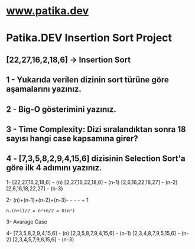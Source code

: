 # www.patika.dev
# Patika.DEV Insertion Sort Project

## [22,27,16,2,18,6] -> Insertion Sort
## 1 - Yukarıda verilen dizinin sort türüne göre aşamalarını yazınız.
## 2 - Big-O gösterimini yazınız.
## 3 - Time Complexity: Dizi sıralandıktan sonra 18 sayısı hangi case kapsamına girer?
## 4 - [7,3,5,8,2,9,4,15,6] dizisinin Selection Sort'a göre ilk 4 adımını yazınız.

1- 
    [22,27,16,2,18,6] - (n)
    [2,27,16,22,18,6] - (n-1)
    [2,6,16,22,18,27] - (n-2)
    [2,6,16,18,22,27] - (n-3)

2- 
    (n)+(n-1)+(n-2)+(n-3)- - - - + 1

    n.(n+1)/2 = n²+n/2 = O(n²)

3- 
    Avarage Case

4-
    [7,3,5,8,2,9,4,15,6] - (n)
    [2,3,5,8,7,9,4,15,6] - (n-1)
    [2,3,4,8,7,9,5,15,6] - (n-2)
    [2,3,4,5,7,9,8,15,6] - (n-3)